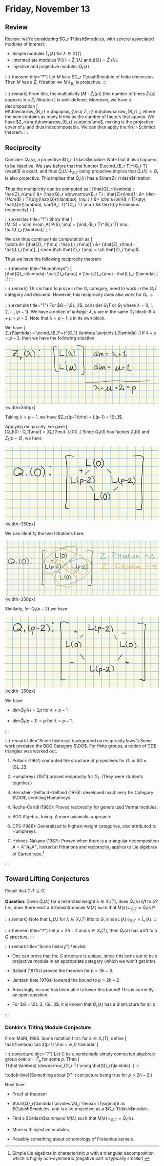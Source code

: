 # Friday, November 13

## Review

Review: we're considering $G_r T\dash$modules, with several associated modules of interest:

- Simple modules $\hat{L}_r(\lambda)$ for $\lambda \in X(T)$
- Intermediate modules $\nabla(\lambda) = \hat{Z}_r'(\lambda)$ and $\Delta(\lambda) = \hat{Z}_r(\lambda)$.
- Injective and projective modules $\hat{Q}_r(\lambda)$

:::{.theorem title="?"}
Let $M$ be a $G_r T\dash$module of finite dimension. 
Then $M$ has a $\hat{Z}_r$ filtration $\iff$ $M\downarrow_{B_r}$ is projective.
:::

:::{.remark}
From this, the multiplicity $[M: \hat{Z}_r(\mu)]$ (the number of times $\hat{Z}_r(\mu)$ appears in a $\hat{Z}_r$ filtration ) is well-defined.
Moreover, we have a decomposition
\[  
M\downarrow_{B_r} = \bigoplus_{\mu} Z_r(\mu)\downarrow_{B_r}
,\]
where the sum contains as many terms as the number of factors that appear.
We have $Z_r(\mu)\downarrow_{B_r} \surjects \mu$, making is the projective cover of $\mu$ and thus indecomposable.
We can then apply the Krull-Schmidt theorem.
:::

## Reciprocity

Consider $\hat{Q}_r(\lambda)$, a projective $G_r T\dash$module.
Note that it also happens to be injective.
We saw before that the functor $\coind_{B_r T}^{G_r T}(\wait)$ is exact, and thus $\hat{Q}_r(\lambda)\downarrow_{B_r T}$ being projective implies that
$\hat{Q}_r(\lambda)\downarrow{B_r}$ is also projective.
This implies that $\hat{Q}_r(\lambda)$ has a $\hat{Z}_r\dash$filtration.

Thus the multiplicity can be computed as 
\[
[\hat{Q}_r(\lambda) : \hat{Z}_r(\mu)] 
&= [\hat{Q}_r \downarrow{B_r T} : \hat{Z}_r(\mu)] \\
&= \dim \Hom_{B_r T}\qty{\hat{Q}_r(\lambda), \mu } \\
&= \dim \Hom_{B_r T}\qty{ \hat{Q}_r(\lambda), \ind_{B_r T}^{G_r T} \mu } && \text{by Frobenius reciprocity} \\
\]

:::{.exercise title="?"}
Show that 
\[  
[M: S] = \dim \Hom_A( P(S), \mu) = [\ind_{B_r T}^{B_r T} \mu : \hat{L}_r(\lambda)]
.\]
:::

We can thus continue this computation as 
\[  
\cdots 
&= [\hat{Z}_r'(\mu) : \hat{L}_r(\mu)] \\
&= [\hat{Z}_r(\mu) : \hat{L}_r(\mu)]
,\]
since $\ch \hat{Z}_r (\mu) = \ch \hat{Z}_r'(\mu)$.

Thus we have the following reciprocity theorem

:::{.theorem title="Humphreys"}
\[  
[\hat{Q}_r(\lambda): \hat{Z}_r(\mu)] = [\hat{Z}_r(\mu) : \hat{L}_r (\lambda) ]
.\]
:::

:::{.remark}
This is hard to prove in the $G_r$ category, need to work in the $G_r T$ category and descend.
However, this reciprocity does also work for $G_r$.
:::

:::{.example title="?"}
For $G = \SL_2$, consider $G_1 T$ or $G_1$ where $\lambda = 0,1,2,\cdots, (p-1)$.
We have a notion of *linkage*: $\lambda, \mu$ are in the same $G_1$ block iff $\lambda + \mu = p-2$. 
Note that $\lambda = p-1$ is in its own block.

We have
\[  
Z_r(\lambda) = \coind_{B_1^+}^{G_1} \lambda \surjects L(\lambda)
.\]
If $\lambda + \mu = p-2$, then we have the following situation:

![Image](figures/image_2020-11-13-14-15-25.png){width=350px}

Taking $\lambda = p-1$, we have $Z_r((p-1)\rho) = L(p-1) = \St_1$.

Applying reciprocity, we gave
\[  
[Q_1(0) : Q_1(\mu)] = [Q_1(\mu): L(0)]
.\]
Since $Q_1(0)$ has factors $Z_1(0)$ and $Z_1(p-2)$, we have 

![Image](figures/image_2020-11-13-14-18-03.png){width=350px}

We can identify the two filtrations here:

![Image](figures/image_2020-11-13-14-19-49.png){width=350px}

Similarly, for $Q_1(p-2)$ we have


![Image](figures/image_2020-11-13-14-21-17.png){width=350px}

We have

- $\dim \hat{Q}_1(\lambda) = 2p$ for $\lambda \neq p-1$

- $\dim \hat{Q}_1(p-1) = p$ for $\lambda = p-1$.

:::

:::{.remark title="Some historical background on reciprocity laws"}
Some work predated the BGG Category $\OO$.
For finite groups, a notion of CDE triangles was worked out.

1. Pollack (1967) computed the structure of projectives for $G_1$ in $G = \SL_2$.

2. Humphreys (1971) proved reciprocity for $G_1$.
  (They were students together.)

3. Bernstein-Gelfand-Gelfand (1976): developed machinery for Category $\OO$, crediting Humphreys.

4. Roche-Caridi (1980): Proved reciprocity for generalized Verma modules.

5. BGG Algebra, Irving: A more axiomatic approach.

6. CPS (1988): Generalized to highest weight categories, also attributed to Humphreys.

7. Holmes-Nakano (1987): Proved when there is a triangular decomposition $A = A^- A_0 A^+$, looked at filtrations and reciprocity, applies to Lie algebras of Cartan type.[^cartan_type]


[^cartan_type]: Simple Lie algebras in characteristic $p$ with a triangular decomposition which is highly non-symmetric (negative part is typically smaller).

:::

## Toward Lifting Conjectures

Recall that $G_r T \subseteq G$.

**Question**: 
Given $\hat{Q}_r(\lambda)$ for a restricted weight $\lambda \in X_r(T)$, does $\hat{Q}_r(\lambda)$ *lift* to $G$?
I.e., does there exist a $G\dash$module $M(\lambda)$ such that $M(\lambda)\downarrow_{G_r T} = \hat{Q}_r(\lambda)$?

:::{.remark}
Note that $L_r(\lambda)$ for $\lambda\in X_r(T)$ lifts to $G$, since $L(\lambda)\downarrow_{G_r T} = \hat{L}_r(\lambda)$.
:::

:::{.theorem title="?"}
Let $p > 2h-2$ and $\lambda \in X_r(T)$, then $\hat{Q}_r(\lambda)$ has a lift to a $G$ structure.
:::

:::{.remark title="Some history"}
\envlist

- One can prove that the $G$ structure is unique, since this turns out to be a projective module in an appropriate category (which we won't get into).

- Ballard (1970s) proved the theorem for $p>3h-3$.

- Jantzen (late 1970s) lowered the bound to $p>2h-2$

- Amazingly, no one has been able to lower this bound!
  This is currently an open question.

- For $G = \SL_2, \SL_3$, it is known that $\hat{Q}_r(\lambda)$ has a $G$ structure for all $p$.

:::

### Donkin's Tilting Module Conjecture

From MSRI, 1990.
Some notation first: for $\lambda \in X_r(T)$, define
\[  
\hat{\lambda} \da 2(p-1) \rho + w_0 \lambda
.\]

:::{.conjecture title="?"}
Let $G$ be a semisimple simply connected algebraic group over $k = \bar{F}_p$ for some $p$.
Then 
\[  
T(\hat \lambda) \downarrow_{G_r T} \cong \hat{Q}_r(\lambda)
.\]
:::

\todo[inline]{Something about DTilt conjecture being true for $p>2h-2$.}

Next time:

- Proof of theorem

- $\hat{Q}_r(\lambda) \divides \St_r \tensor L(\sigma)$ as $G\dash$modules, and is also projective as a $G_r T\dash$module.

- Find a $G\dash$summand $M(\lambda)$ such that $M(\lambda)\downarrow_{G_r T} = \hat{Q}_r (\lambda)$.

- More with injective modules.

- Possibly something about cohomology of Frobenius kernels.


